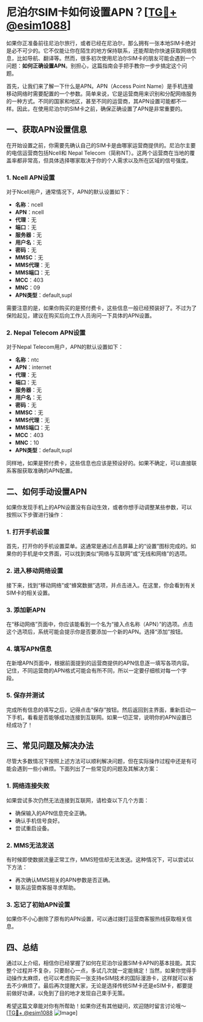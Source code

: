 # 尼泊尔SIM卡如何设置APN？[[TG💪+ @esim1088](https://t.me/s/esim1088)]

如果你正准备前往尼泊尔旅行，或者已经在尼泊尔，那么拥有一张本地SIM卡绝对是必不可少的。它不仅能让你在陌生的地方保持联系，还能帮助你快速获取网络信息，比如导航、翻译等。然而，很多初次使用尼泊尔SIM卡的朋友可能会遇到一个问题：**如何正确设置APN**。别担心，这篇指南会手把手教你一步步搞定这个问题。

首先，让我们来了解一下什么是APN。APN（Access Point Name）是手机连接移动网络时需要配置的一个参数。简单来说，它是运营商用来识别和分配网络服务的一种方式。不同的国家和地区，甚至不同的运营商，其APN设置可能都不一样。因此，在使用尼泊尔的SIM卡之前，确保正确设置了APN是非常重要的。

## 一、获取APN设置信息

在开始设置之前，你需要先确认自己的SIM卡是由哪家运营商提供的。尼泊尔主要的电信运营商包括Ncell和 Nepal Telecom（简称NT）。这两个运营商在当地的覆盖率都非常高，但具体选择哪家取决于你的个人需求以及所在区域的信号强度。

### 1. Ncell APN设置

对于Ncell用户，通常情况下，APN的默认设置如下：

- **名称**：ncell
- **APN**：ncell
- **代理**：无
- **端口**：无
- **服务器**：无
- **用户名**：无
- **密码**：无
- **MMSC**：无
- **MMS代理**：无
- **MMS端口**：无
- **MCC**：403
- **MNC**：09
- **APN类型**：default,supl

需要注意的是，如果你购买的是预付费卡，这些信息一般已经预装好了。不过为了保险起见，建议在购买后向工作人员询问一下具体的APN设置。

### 2. Nepal Telecom APN设置

对于Nepal Telecom用户，APN的默认设置如下：

- **名称**：ntc
- **APN**：internet
- **代理**：无
- **端口**：无
- **服务器**：无
- **用户名**：无
- **密码**：无
- **MMSC**：无
- **MMS代理**：无
- **MMS端口**：无
- **MCC**：403
- **MNC**：10
- **APN类型**：default,supl

同样地，如果是预付费卡，这些信息也应该是预设好的。如果不确定，可以直接联系客服获取准确的APN配置。

## 二、如何手动设置APN

如果你发现手机上的APN设置没有自动生效，或者你想手动调整某些参数，可以按照以下步骤进行操作：

### 1. 打开手机设置

首先，打开你的手机设置菜单。这通常是通过点击屏幕上的“设置”图标完成的。如果你的手机是中文界面，可以找到类似“网络与互联网”或“无线和网络”的选项。

### 2. 进入移动网络设置

接下来，找到“移动网络”或“蜂窝数据”选项，并点击进入。在这里，你会看到有关SIM卡的相关设置。

### 3. 添加新APN

在“移动网络”页面中，你应该能看到一个名为“接入点名称（APN）”的选项。点击这个选项后，系统可能会提示你是否要添加一个新的APN。选择“添加”按钮。

### 4. 填写APN信息

在新增APN页面中，根据前面提到的运营商提供的APN信息逐一填写各项内容。记住，不同运营商的APN格式可能会有所不同，所以一定要仔细核对每一个字段。

### 5. 保存并测试

完成所有信息的填写之后，记得点击“保存”按钮。然后返回到主界面，重新启动一下手机，看看是否能够成功连接到互联网。如果一切正常，说明你的APN设置已经成功了！

## 三、常见问题及解决办法

尽管大多数情况下按照上述方法可以顺利解决问题，但在实际操作过程中还是有可能会遇到一些小麻烦。下面列出了一些常见的问题及其解决方案：

### 1. 网络连接失败

如果尝试多次仍然无法连接到互联网，请检查以下几个方面：
- 确保输入的APN信息完全正确。
- 确认手机信号良好。
- 尝试重启设备。

### 2. MMS无法发送

有时候即使数据流量正常工作，MMS短信却无法发送。这种情况下，可以尝试以下方法：
- 再次确认MMS相关的APN参数是否正确。
- 联系运营商客服寻求帮助。

### 3. 忘记了初始APN设置

如果你不小心删除了原有的APN设置，可以通过拨打运营商客服热线获取相关信息。

## 四、总结

通过以上介绍，相信你已经掌握了如何在尼泊尔设置SIM卡APN的基本技能。其实整个过程并不复杂，只要耐心一点，多试几次就一定能搞定！当然，如果你觉得手动操作太麻烦，也可以考虑购买一张支持eSIM技术的国际漫游卡，这样就可以省去不少麻烦了。最后再次提醒大家，无论是选择传统SIM卡还是eSIM卡，都要提前做好功课，以免到了目的地才发现自己束手无策。

希望这篇文章能对你有所帮助！如果你还有其他疑问，欢迎随时留言讨论哦～ [[TG💪+ @esim1088](https://t.me/s/esim1088) ![Image](https://i.postimg.cc/4NQfJmqS/Snipaste-2025-05-13-00-14-12.png)]